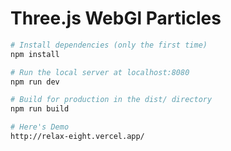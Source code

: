 # Three.js WebGl Particles

``` bash
# Install dependencies (only the first time)
npm install

# Run the local server at localhost:8080
npm run dev

# Build for production in the dist/ directory
npm run build

# Here's Demo
http://relax-eight.vercel.app/

```
